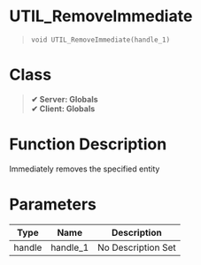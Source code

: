 # UTIL_RemoveImmediate
> `void UTIL_RemoveImmediate(handle_1)`
# Class
> __✔ Server: Globals__  
> __✔ Client: Globals__  
# Function Description
Immediately removes the specified entity
# Parameters
Type|Name|Description
--|--|--
handle|handle_1|No Description Set
